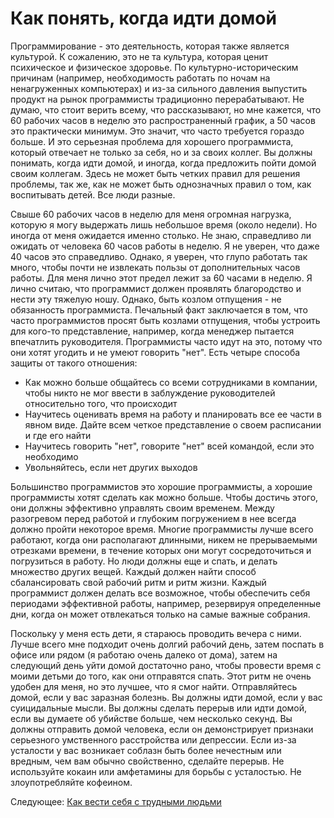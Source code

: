 # Как понять, когда идти домой
[//]: # (Version:1.0.0)
Программирование - это деятельность, которая также является культурой. К сожалению, это не та культура, которая ценит психическое и физическое здоровье. По культурно-историческим причинам (например, необходимость работать по ночам на ненагруженных компьютерах) и из-за сильного давления выпустить продукт на рынок программисты традиционно перерабатывают. Не думаю, что стоит верить всему, что рассказывают, но мне кажется, что 60 рабочих часов в неделю это распространенный график, а 50 часов это практически минимум. Это значит, что часто требуется гораздо больше. И это серьезная проблема для хорошего программиста, который отвечает не только за себя, но и за своих коллег. Вы должны понимать, когда идти домой, и иногда, когда предложить пойти домой своим коллегам. Здесь не может быть четких правил для решения проблемы, так же, как не может быть однозначных правил о том, как воспитывать детей. Все люди разные.

Свыше 60 рабочих часов в неделю для меня огромная нагрузка, которую я могу выдержать лишь небольшое время (около недели). Но иногда от меня ожидается именно столько. Не знаю, справедливо ли ожидать от человека 60 часов работы в неделю. Я не уверен, что даже 40 часов это справедливо. Однако, я уверен, что глупо работать так много, чтобы почти не извлекать пользы от дополнительных часов работы. Для меня лично этот предел лежит за 60 часами в неделю. Я лично считаю, что программист должен проявлять благородство и нести эту тяжелую ношу. Однако, быть козлом отпущения - не обязанность программиста. Печальный факт заключается в том, что часто программистов просят быть козлами отпущения, чтобы устроить для кого-то представление, например, когда менеджер пытается впечатлить руководителя. Программисты часто идут на это, потому что они хотят угодить и не умеют говорить "нет". Есть четыре способа защиты от такого отношения:

- Как можно больше общайтесь со всеми сотрудниками в компании, чтобы никто не мог ввести в заблуждение руководителей относительно того, что происходит
- Научитесь оценивать время на работу и планировать все ее части в явном виде. Дайте всем четкое представление о своем расписании и где его найти
- Научитесь говорить "нет", говорите "нет" всей командой, если это необходимо
- Увольняйтесь, если нет других выходов

Большинство программистов это хорошие программисты, а хорошие программисты хотят сделать как можно больше. Чтобы достичь этого, они должны эффективно управлять своим временем. Между разогревом перед работой и глубоким погружением в нее всегда должно пройти некоторое время. Многие программисты лучше всего работают, когда они располагают длинными, никем не прерываемыми отрезками времени, в течение которых они могут сосредоточиться и погрузиться в работу. Но люди должны еще и спать, и делать множество других вещей. Каждый должен найти способ сбалансировать свой рабочий ритм и ритм жизни. Каждый программист должен делать все возможное, чтобы обеспечить себя периодами эффективной работы, например, резервируя определенные дни, когда он может отвлекаться только на самые важные собрания.

Поскольку у меня есть дети, я стараюсь проводить вечера с ними. Лучше всего мне подходит очень долгий рабочий день, затем поспать в офисе или рядом (я работаю очень далеко от дома), затем на следующий день уйти домой достаточно рано, чтобы провести время с моими детьми до того, как они отправятся спать. Этот ритм не очень удобен для меня, но это лучшее, что я смог найти. Отправляйтесь домой, если у вас заразная болезнь. Вы должны идти домой, если у вас суицидальные мысли. Вы должны сделать перерыв или идти домой, если вы думаете об убийстве больше, чем несколько секунд. Вы должны отправить домой человека, если он демонстрирует признаки серьезного умственного расстройства или депрессии. Если из-за усталости у вас возникает соблазн быть более нечестным или вредным, чем вам обычно свойственно, сделайте перерыв. Не используйте кокаин или амфетамины для борьбы с усталостью. Не злоупотребляйте кофеином. 

Следующее: [Как вести себя с трудными людьми](11-How-to-Deal-with-Difficult-People.md)
